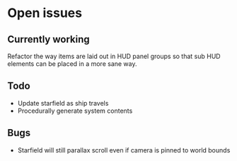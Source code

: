 # Open issues

## Currently working

Refactor the way items are laid out in HUD panel groups so that sub HUD elements
can be placed in a more sane way.

## Todo

- Update starfield as ship travels
- Procedurally generate system contents

## Bugs

- Starfield will still parallax scroll even if camera is pinned to world bounds